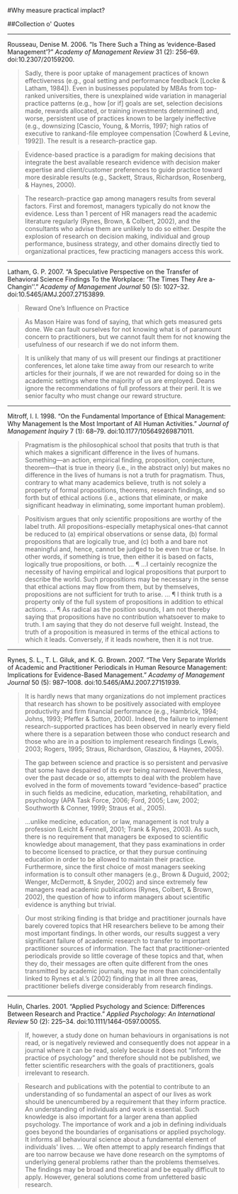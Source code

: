 #Why measure practical implact?

##Collection o' Quotes

----

Rousseau, Denise M. 2006. “Is There Such a Thing as ‘evidence-Based Management’?” *Academy of Management Review* 31 (2): 256–69. doi:10.2307/20159200.

>Sadly, there is poor uptake of management practices of known effectiveness (e.g., goal setting and performance feedback [Locke & Latham, 1984]). Even in businesses populated by MBAs from top-ranked universities, there is unexplained wide variation in managerial practice patterns (e.g., how [or if] goals are set, selection decisions made, rewards allocated, or training investments determined) and, worse, persistent use of practices known to be largely ineffective (e.g., downsizing [Cascio, Young, & Morris, 1997; high ratios of executive to rankand-file employee compensation [Cowherd & Levine, 1992]). The result is a research-practice gap.

>Evidence-based practice is a paradigm for making decisions that integrate the best available research evidence with decision maker expertise and client/customer preferences to guide practice toward more desirable results (e.g., Sackett, Straus, Richardson, Rosenberg, & Haynes, 2000).

>The research-practice gap among managers results from several factors. First and foremost, managers typically do not know the evidence. Less than 1 percent of HR managers read the academic literature regularly (Rynes, Brown, & Colbert, 2002), and the consultants who advise them are unlikely to do so either. Despite the explosion of research on decision making, individual and group performance, business strategy, and other domains directly tied to organizational practices, few practicing managers access this work.

----

Latham, G. P. 2007. “A Speculative Perspective on the Transfer of Behavioral Science Findings To the Workplace: ‘The Times They Are a-Changin’’.” *Academy of Management Journal* 50 (5): 1027–32. doi:10.5465/AMJ.2007.27153899.

>Reward One’s Influence on Practice

>As Mason Haire was fond of saying, that which gets measured gets done. We can fault ourselves for not knowing what is of paramount concern to practitioners, but we cannot fault them for not knowing the usefulness of our research if we do not inform them.

>It is unlikely that many of us will present our findings at practitioner conferences, let alone take time away from our research to write articles for their journals, if we are not rewarded for doing so in the academic settings where the majority of us are employed. Deans ignore the recommendations of full professors at their peril. It is we senior faculty who must change our reward structure.

----

Mitroff, I. I. 1998. “On the Fundamental Importance of Ethical Management: Why Management Is the Most Important of All Human Activities.” *Journal of Management Inquiry* 7 (1): 68–79. doi:10.1177/105649269871011.

>Pragmatism is the philosophical school that posits that truth is that which makes a significant difference in the lives of humans. Something—an action, empirical finding, proposition, conjecture, theorem—that is true in theory (i.e., in the abstract only) but makes no difference in the lives of humans is not a truth for pragmatism. Thus, contrary to what many academics believe, truth is not solely a property of formal propositions, theorems, research findings, and so forth but of ethical actions (i.e., actions that eliminate, or make significant headway in eliminating, some important human problem).

>Positivism argues that only scientific propositions are worthy of the label truth. All propositions-especially metaphysical ones-that cannot be reduced to (a) empirical observations or sense data, (b) formal propositions that are logically true, and (c) both a and bare not meaningful and, hence, cannot be judged to be even true or false. In other words, if something is true, then either it is based on facts, logically true propositions, or both. … ¶ …I certainly recognize the necessity of having empirical and logical propositions that purport to describe the world. Such propositions may be necessary in the sense that ethical actions may flow from them, but by themselves, propositions are not sufficient for truth to arise. … ¶ I think truth is a property only of the full system of propositions in addition to ethical actions. … ¶ As radical as the position sounds, I am not thereby saying that propositions have no contribution whatsoever to make to truth. I am saying that they do not deserve full weight. Instead, the truth of a proposition is measured in terms of the ethical actions to which it leads. Conversely, if it leads nowhere, then it is not true.

----

Rynes, S. L., T. L. Giluk, and K. G. Brown. 2007. “The Very Separate Worlds of Academic and Practitioner Periodicals in Human Resource Management: Implications for Evidence-Based Management.” *Academy of Management Journal* 50 (5): 987–1008. doi:10.5465/AMJ.2007.27151939.

>It is hardly news that many organizations do not implement practices that research has shown to be positively associated with employee productivity and firm financial performance (e.g., Hambrick, 1994; Johns, 1993; Pfeffer & Sutton, 2000). Indeed, the failure to implement research-supported practices has been observed in nearly every field where there is a separation between those who conduct research and those who are in a position to implement research findings (Lewis, 2003; Rogers, 1995; Straus, Richardson, Glasziou, & Haynes, 2005).

>The gap between science and practice is so persistent and pervasive that some have despaired of its ever being narrowed. Nevertheless, over the past decade or so, attempts to deal with the problem have evolved in the form of movements toward “evidence-based” practice in such fields as medicine, education, marketing, rehabilitation, and psychology (APA Task Force, 2006; Ford, 2005; Law, 2002; Southworth & Conner, 1999; Straus et al., 2005).

>…unlike medicine, education, or law, management is not truly a profession (Leicht & Fennell, 2001; Trank & Rynes, 2003). As such, there is no requirement that managers be exposed to scientific knowledge about management, that they pass examinations in order to become licensed to practice, or that they pursue continuing education in order to be allowed to maintain their practice. Furthermore, since the first choice of most managers seeking information is to consult other managers (e.g., Brown & Duguid, 2002; Wenger, McDermott, & Snyder, 2002) and since extremely few managers read academic publications (Rynes, Colbert, & Brown, 2002), the question of how to inform managers about scientific evidence is anything but trivial.

>Our most striking finding is that bridge and practitioner journals have barely covered topics that HR researchers believe to be among their most important findings. In other words, our results suggest a very significant failure of academic research to transfer to important practitioner sources of information. The fact that practitioner-oriented periodicals provide so little coverage of these topics and that, when they do, their messages are often quite different from the ones transmitted by academic journals, may be more than coincidentally linked to Rynes et al.’s (2002) finding that in all three areas, practitioner beliefs diverge considerably from research findings.

---

Hulin, Charles. 2001. “Applied Psychology and Science: Differences Between Research and Practice.” *Applied Psychology: An International Review* 50 (2): 225–34. doi:10.1111/1464-0597.00055.


>If, however, a study done on human behaviours in organisations is not read, or is negatively reviewed and consequently does not appear in a journal where it can be read, solely because it does not “inform the practice of psychology” and therefore should not be published, we fetter scientific researchers with the goals of practitioners, goals irrelevant to research.

>Research and publications with the potential to contribute to an understanding of so fundamental an aspect of our lives as work should be unencumbered by a requirement that they inform practice. An understanding of individuals and work is essential. Such knowledge is also important for a larger arena than applied psychology. The importance of work and a job in defining individuals goes beyond the boundaries of organisations or applied psychology. It informs all behavioural science about a fundamental element of individuals' lives. … We often attempt to apply research findings that are too narrow because we have done research on the symptoms of underlying general problems rather than the problems themselves. The findings may be broad and theoretical and be equally difficult to apply. However, general solutions come from unfettered basic research.







